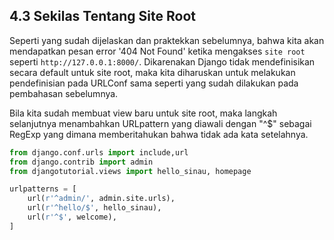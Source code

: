 ## 4.3 Sekilas Tentang Site Root

Seperti yang sudah dijelaskan dan praktekkan sebelumnya, bahwa kita akan mendapatkan pesan error '404 Not Found' ketika mengakses `site root` seperti `http://127.0.0.1:8000/`. Dikarenakan Django tidak mendefinisikan secara default untuk site root, maka kita diharuskan untuk melakukan pendefinisian pada URLConf sama seperti yang sudah dilakukan pada pembahasan sebelumnya.

Bila kita sudah membuat view baru untuk site root, maka langkah selanjutnya menambahkan URLpattern yang diawali dengan "^$" sebagai RegExp yang dimana memberitahukan bahwa tidak ada kata setelahnya.

```py
from django.conf.urls import include,url
from django.contrib import admin
from djangotutorial.views import hello_sinau, homepage

urlpatterns = [
    url(r'^admin/', admin.site.urls),
    url(r'^hello/$', hello_sinau),
    url(r'^$', welcome),
]
```

